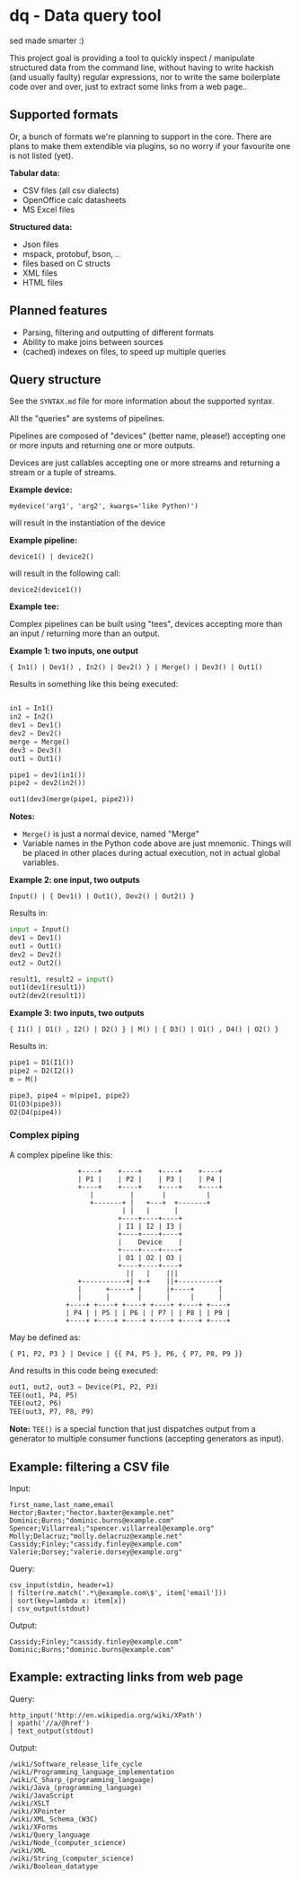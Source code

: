 # dq - Data query tool

sed made smarter :)

This project goal is providing a tool to quickly inspect / manipulate
structured data from the command line, without having to write hackish
(and usually faulty) regular expressions, nor to write the same
boilerplate code over and over, just to extract some links from
a web page..


## Supported formats

Or, a bunch of formats we're planning to support in the core.
There are plans to make them extendible via plugins, so no worry if
your favourite one is not listed (yet).


**Tabular data:**

- CSV files (all csv dialects)
- OpenOffice calc datasheets
- MS Excel files

**Structured data:**

- Json files
- mspack, protobuf, bson, ..
- files based on C structs
- XML files
- HTML files


## Planned features

- Parsing, filtering and outputting of different formats
- Ability to make joins between sources
- (cached) indexes on files, to speed up multiple queries


## Query structure

See the ``SYNTAX.md`` file for more information about the supported
syntax.


All the "queries" are systems of pipelines.

Pipelines are composed of "devices" (better name, please!) accepting
one or more inputs and returning one or more outputs.

Devices are just callables accepting one or more streams and returning
a stream or a tuple of streams.


**Example device:**

```
mydevice('arg1', 'arg2', kwargs='like Python!')
```

will result in the instantiation of the device


**Example pipeline:**

```
device1() | device2()
```

will result in the following call:

```
device2(device1())
```

**Example tee:**

Complex pipelines can be built using "tees", devices accepting
more than an input / returning more than an output.

**Example 1: two inputs, one output**

```
{ In1() | Dev1() , In2() | Dev2() } | Merge() | Dev3() | Out1()
```

Results in something like this being executed:

```python

in1 = In1()
in2 = In2()
dev1 = Dev1()
dev2 = Dev2()
merge = Merge()
dev3 = Dev3()
out1 = Out1()

pipe1 = dev1(in1())
pipe2 = dev2(in2())

out1(dev3(merge(pipe1, pipe2)))
```

**Notes:**

- ``Merge()`` is just a normal device, named "Merge"
- Variable names in the Python code above are just mnemonic.
  Things will be placed in other places during actual execution,
  not in actual global variables.


**Example 2: one input, two outputs**

```
Input() | { Dev1() | Out1(), Dev2() | Out2() }
```

Results in:

```python
input = Input()
dev1 = Dev1()
out1 = Out1()
dev2 = Dev2()
out2 = Out2()

result1, result2 = input()
out1(dev1(result1))
out2(dev2(result1))
```

**Example 3: two inputs, two outputs**

```
{ I1() | D1() , I2() | D2() } | M() | { D3() | O1() , D4() | O2() }
```

Results in:

```python
pipe1 = D1(I1())
pipe2 = D2(I2())
m = M()

pipe3, pipe4 = m(pipe1, pipe2)
O1(D3(pipe3))
O2(D4(pipe4))
```

### Complex piping

A complex pipeline like this:

```
                 +----+    +----+    +----+    +----+
                 | P1 |    | P2 |    | P3 |    | P4 |
                 +----+    +----+    +----+    +----+
                    |         |       |          |
                    +-------+ |   +---+  +-------+
                            | |   |      |
                           +----+----+----+
                           | I1 | I2 | I3 |
                           +----+----+----+
                           |    Device    |
                           +----+----+----+
                           | O1 | O2 | O3 |
                           +----+----+----+
                             ||   |    |||
                 +-----------+| +-+    ||+----------+
                 |      +-----+ |      |+----+      |
                 |      |       |      |     |      |
              +----+ +----+ +----+ +----+ +----+ +----+
              | P4 | | P5 | | P6 | | P7 | | P8 | | P9 |
              +----+ +----+ +----+ +----+ +----+ +----+
```

May be defined as:

```
{ P1, P2, P3 } | Device | {{ P4, P5 }, P6, { P7, P8, P9 }}
```

And results in this code being executed:

```python
out1, out2, out3 = Device(P1, P2, P3)
TEE(out1, P4, P5)
TEE(out2, P6)
TEE(out3, P7, P8, P9)
```

**Note:** ``TEE()`` is a special function that just dispatches
output from a generator to multiple consumer functions (accepting
generators as input).


## Example: filtering a CSV file

Input:

```
first_name,last_name,email
Hector;Baxter;"hector.baxter@example.net"
Dominic;Burns;"dominic.burns@example.com"
Spencer;Villarreal;"spencer.villarreal@example.org"
Molly;Delacruz;"molly.delacruz@example.net"
Cassidy;Finley;"cassidy.finley@example.com"
Valerie;Dorsey;"valerie.dorsey@example.org"
```

Query:

```
csv_input(stdin, header=1)
| filter(re.match('.*\@example.com\$', item['email']))
| sort(key=lambda x: item[x])
| csv_output(stdout)
```


Output:

```
Cassidy;Finley;"cassidy.finley@example.com"
Dominic;Burns;"dominic.burns@example.com"
```


## Example: extracting links from web page


Query:

```
http_input('http://en.wikipedia.org/wiki/XPath')
| xpath('//a/@href')
| text_output(stdout)
```


Output:

```
/wiki/Software_release_life_cycle
/wiki/Programming_language_implementation
/wiki/C_Sharp_(programming_language)
/wiki/Java_(programming_language)
/wiki/JavaScript
/wiki/XSLT
/wiki/XPointer
/wiki/XML_Schema_(W3C)
/wiki/XForms
/wiki/Query_language
/wiki/Node_(computer_science)
/wiki/XML
/wiki/String_(computer_science)
/wiki/Boolean_datatype
```
